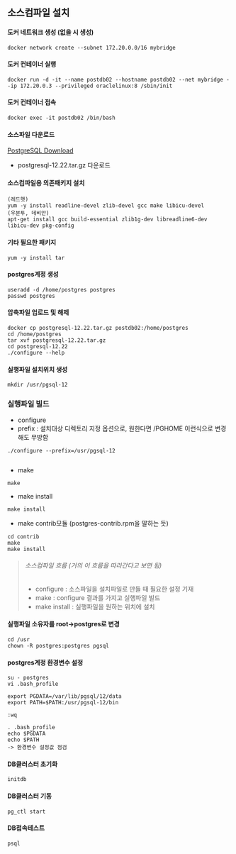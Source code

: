 ## 소스컴파일 설치

#### 도커 네트워크 생성 (없을 시 생성)
```
docker network create --subnet 172.20.0.0/16 mybridge
```

#### 도커 컨테이너 실행
```
docker run -d -it --name postdb02 --hostname postdb02 --net mybridge --ip 172.20.0.3 --privileged oraclelinux:8 /sbin/init
```

#### 도커 컨테이너 접속
```
docker exec -it postdb02 /bin/bash
```

#### 소스파일 다운로드
[PostgreSQL Download](https://www.postgresql.org/ftp/source/)
 * postgresql-12.22.tar.gz 다운로드

#### 소스컴파일용 의존패키지 설치
```
(레드햇)
yum -y install readline-devel zlib-devel gcc make libicu-devel
(우분투, 데비안)
apt-get install gcc build-essential zlib1g-dev libreadline6-dev libicu-dev pkg-config
```

#### 기타 필요한 패키지
```
yum -y install tar
```

#### postgres계정 생성
```
useradd -d /home/postgres postgres
passwd postgres
```

#### 압축파일 업로드 및 해제
```
docker cp postgresql-12.22.tar.gz postdb02:/home/postgres
cd /home/postgres
tar xvf postgresql-12.22.tar.gz
cd postgresql-12.22
./configure --help
```

#### 실행파일 설치위치 생성
```
mkdir /usr/pgsql-12
```

### 실행파일 빌드
- configure
- prefix : 설치대상 디렉토리 지정 옵션으로, 원한다면 /PGHOME 이런식으로 변경해도 무방함
```
./configure --prefix=/usr/pgsql-12
             
```

- make
```
make
```

- make install 
```
make install
```
- make contrib모듈 (postgres-contrib.rpm을 말하는 듯)
```
cd contrib
make
make install
```

> ###### 소스컴파일 흐름 (거의 이 흐름을 따라간다고 보면 됨)    
> - configure : 소스파일을 설치파일로 만들 때 필요한 설정 기재    
> - make : configure 결과를 가지고 실행파일 빌드    
> - make install : 실행파일을 원하는 위치에 설치    


#### 실행파일 소유자를 root->postgres로 변경
```
cd /usr
chown -R postgres:postgres pgsql
```

#### postgres계정 환경변수 설정
```
su - postgres
vi .bash_profile

export PGDATA=/var/lib/pgsql/12/data
export PATH=$PATH:/usr/pgsql-12/bin

:wq

. .bash_profile
echo $PGDATA
echo $PATH
-> 환경변수 설정값 점검
```

#### DB클러스터 초기화
```
initdb
```
#### DB클러스터 기동
```
pg_ctl start
```

#### DB접속테스트
```
psql
```
